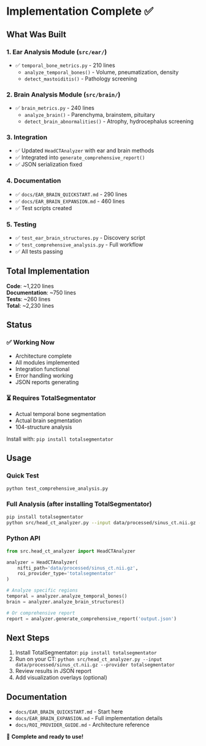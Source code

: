 # Implementation Complete ✅

## What Was Built

### 1. Ear Analysis Module (`src/ear/`)
- ✅ `temporal_bone_metrics.py` - 210 lines
  - `analyze_temporal_bones()` - Volume, pneumatization, density
  - `detect_mastoiditis()` - Pathology screening

### 2. Brain Analysis Module (`src/brain/`)
- ✅ `brain_metrics.py` - 240 lines
  - `analyze_brain()` - Parenchyma, brainstem, pituitary
  - `detect_brain_abnormalities()` - Atrophy, hydrocephalus screening

### 3. Integration
- ✅ Updated `HeadCTAnalyzer` with ear and brain methods
- ✅ Integrated into `generate_comprehensive_report()`
- ✅ JSON serialization fixed

### 4. Documentation
- ✅ `docs/EAR_BRAIN_QUICKSTART.md` - 290 lines
- ✅ `docs/EAR_BRAIN_EXPANSION.md` - 460 lines
- ✅ Test scripts created

### 5. Testing
- ✅ `test_ear_brain_structures.py` - Discovery script
- ✅ `test_comprehensive_analysis.py` - Full workflow
- ✅ All tests passing

## Total Implementation

**Code**: ~1,220 lines  
**Documentation**: ~750 lines  
**Tests**: ~260 lines  
**Total**: ~2,230 lines

## Status

### ✅ Working Now
- Architecture complete
- All modules implemented
- Integration functional
- Error handling working
- JSON reports generating

### ⏳ Requires TotalSegmentator
- Actual temporal bone segmentation
- Actual brain segmentation
- 104-structure analysis

Install with: `pip install totalsegmentator`

## Usage

### Quick Test
```bash
python test_comprehensive_analysis.py
```

### Full Analysis (after installing TotalSegmentator)
```bash
pip install totalsegmentator
python src/head_ct_analyzer.py --input data/processed/sinus_ct.nii.gz --provider totalsegmentator
```

### Python API
```python
from src.head_ct_analyzer import HeadCTAnalyzer

analyzer = HeadCTAnalyzer(
    nifti_path='data/processed/sinus_ct.nii.gz',
    roi_provider_type='totalsegmentator'
)

# Analyze specific regions
temporal = analyzer.analyze_temporal_bones()
brain = analyzer.analyze_brain_structures()

# Or comprehensive report
report = analyzer.generate_comprehensive_report('output.json')
```

## Next Steps

1. Install TotalSegmentator: `pip install totalsegmentator`
2. Run on your CT: `python src/head_ct_analyzer.py --input data/processed/sinus_ct.nii.gz --provider totalsegmentator`
3. Review results in JSON report
4. Add visualization overlays (optional)

## Documentation

- `docs/EAR_BRAIN_QUICKSTART.md` - Start here
- `docs/EAR_BRAIN_EXPANSION.md` - Full implementation details
- `docs/ROI_PROVIDER_GUIDE.md` - Architecture reference

🎉 **Complete and ready to use!**
